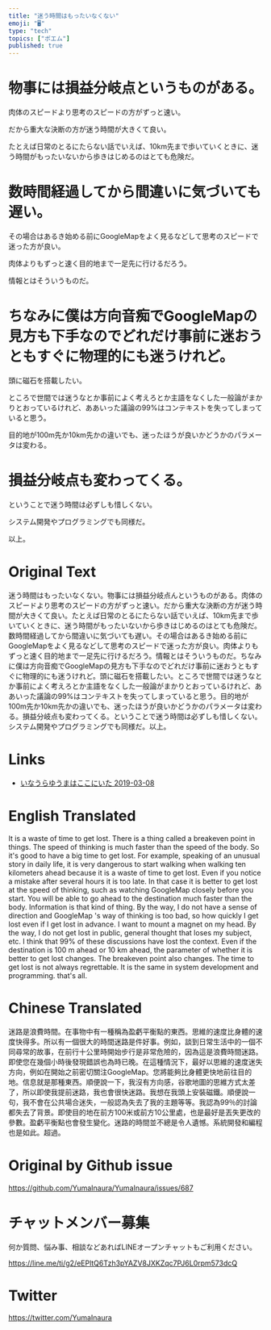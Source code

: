```yaml
---
title: "迷う時間はもったいなくない"
emoji: "🖥"
type: "tech"
topics: ["ポエム"]
published: true
---
```


# 物事には損益分岐点というものがある。

肉体のスピードより思考のスピードの方がずっと速い。

だから重大な決断の方が迷う時間が大きくて良い。

たとえば日常のとるにたらない話でいえば、10km先まで歩いていくときに、迷う時間がもったいないから歩きはじめるのはとても危険だ。

# 数時間経過してから間違いに気づいても遅い。

その場合はあるき始める前にGoogleMapをよく見るなどして思考のスピードで迷った方が良い。

肉体よりもずっと速く目的地まで一足先に行けるだろう。

情報とはそういうものだ。

# ちなみに僕は方向音痴でGoogleMapの見方も下手なのでどれだけ事前に迷おうともすぐに物理的にも迷うけれど。

頭に磁石を搭載したい。

ところで世間では迷うなとか事前によく考えろとか主語をなくした一般論がまかりとおっているけれど、ああいった議論の99%はコンテキストを失ってしまっていると思う。

目的地が100m先か10km先かの違いでも、迷ったほうが良いかどうかのパラメータは変わる。

# 損益分岐点も変わってくる。

ということで迷う時間は必ずしも惜しくない。

システム開発やプログラミングでも同様だ。

以上。

# Original Text

迷う時間はもったいなくない。物事には損益分岐点んというものがある。肉体のスピードより思考のスピードの方がずっと速い。だから重大な決断の方が迷う時間が大きくて良い。たとえば日常のとるにたらない話でいえば、10km先まで歩いていくときに、迷う時間がもったいないから歩きはじめるのはとても危険だ。数時間経過してから間違いに気づいても遅い。その場合はあるき始める前にGoogleMapをよく見るなどして思考のスピードで迷った方が良い。肉体よりもずっと速く目的地まで一足先に行けるだろう。情報とはそういうものだ。ちなみに僕は方向音痴でGoogleMapの見方も下手なのでどれだけ事前に迷おうともすぐに物理的にも迷うけれど。頭に磁石を搭載したい。ところで世間では迷うなとか事前によく考えろとか主語をなくした一般論がまかりとおっているけれど、ああいった議論の99%はコンテキストを失ってしまっていると思う。目的地が100m先か10km先かの違いでも、迷ったほうが良いかどうかのパラメータは変わる。損益分岐点も変わってくる。ということで迷う時間は必ずしも惜しくない。システム開発やプログラミングでも同様だ。以上。

# Links

- [いなうらゆうまはここにいた 2019-03-08](https://github.com/YumaInaura/YumaInaura/issues/675#s1552003057)



# English Translated

It is a waste of time to get lost. There is a thing called a breakeven point in things. The speed of thinking is much faster than the speed of the body. So it's good to have a big time to get lost. For example, speaking of an unusual story in daily life, it is very dangerous to start walking when walking ten kilometers ahead because it is a waste of time to get lost. Even if you notice a mistake after several hours it is too late. In that case it is better to get lost at the speed of thinking, such as watching GoogleMap closely before you start. You will be able to go ahead to the destination much faster than the body. Information is that kind of thing. By the way, I do not have a sense of direction and GoogleMap 's way of thinking is too bad, so how quickly I get lost even if I get lost in advance. I want to mount a magnet on my head. By the way, I do not get lost in public, general thought that loses my subject, etc. I think that 99% of these discussions have lost the context. Even if the destination is 100 m ahead or 10 km ahead, the parameter of whether it is better to get lost changes. The breakeven point also changes. The time to get lost is not always regrettable. It is the same in system development and programming. that's all.

# Chinese Translated

迷路是浪費時間。在事物中有一種稱為盈虧平衡點的東西。思維的速度比身體的速度快得多。所以有一個很大的時間迷路是件好事。例如，談到日常生活中的一個不同尋常的故事，在前行十公里時開始步行是非常危險的，因為這是浪費時間迷路。即使您在幾個小時後發現錯誤也為時已晚。在這種情況下，最好以思維的速度迷失方向，例如在開始之前密切關注GoogleMap。您將能夠比身體更快地前往目的地。信息就是那種東西。順便說一下，我沒有方向感，谷歌地圖的思維方式太差了，所以即使我提前迷路，我也會很快迷路。我想在我頭上安裝磁鐵。順便說一句，我不會在公共場合迷失，一般認為失去了我的主題等等。我認為99％的討論都失去了背景。即使目的地在前方100米或前方10公里處，也是最好是丟失更改的參數。盈虧平衡點也會發生變化。迷路的時間並不總是令人遺憾。系統開發和編程也是如此。超過。

# Original by Github issue

https://github.com/YumaInaura/YumaInaura/issues/687








<!-- Update From Qiita API -->

# チャットメンバー募集


何か質問、悩み事、相談などあればLINEオープンチャットもご利用ください。

https://line.me/ti/g2/eEPltQ6Tzh3pYAZV8JXKZqc7PJ6L0rpm573dcQ





# Twitter


https://twitter.com/YumaInaura


<!-- Update From Qiita API -->


